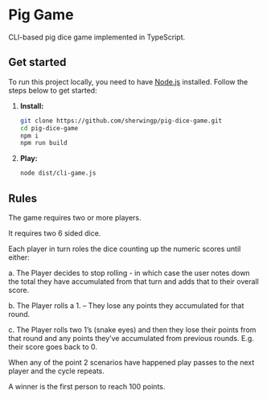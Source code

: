 # Pig Game

CLI-based pig dice game implemented in TypeScript.
## Get started

To run this project locally, you need to have [Node.js](https://nodejs.org/) installed. Follow the steps below to get started:

1. **Install:**

   ```bash
   git clone https://github.com/sherwingp/pig-dice-game.git
   cd pig-dice-game
   npm i
   npm run build
   
2. **Play:**

   ```bash
   node dist/cli-game.js

  ## Rules

  The game requires two or more players.

It requires two 6 sided dice.

Each player in turn roles the dice counting up the numeric scores until either:

a. The Player decides to stop rolling - in which case the user notes down the total they have accumulated from that turn and adds that to their overall score.

b. The Player rolls a 1. – They lose any points they accumulated for that round.

c. The Player rolls two 1’s (snake eyes) and then they lose their points from that round and any points they’ve accumulated from previous rounds. E.g. their score goes back to 0.

When any of the point 2 scenarios have happened play passes to the next player and the cycle repeats.

A winner is the first person to reach 100 points.

